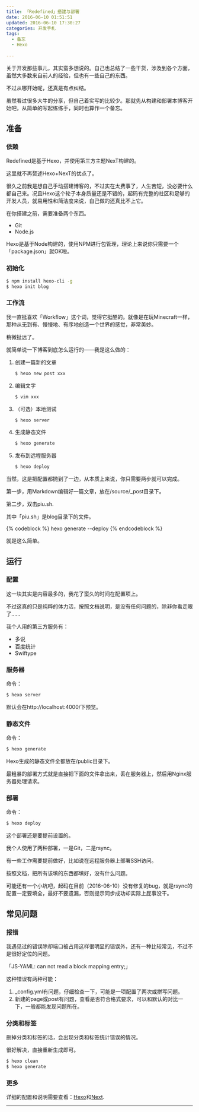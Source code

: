 ```yaml
---
title: 「Redefined」搭建与部署
date: 2016-06-10 01:51:51
updated: 2016-06-10 17:30:27
categories: 开发手札
tags:
  - 备忘
  - Hexo
  
---
```


关于开发那些事儿，其实蛮多想说的。自己也总结了一些干货，涉及到各个方面，虽然大多数来自前人的经验，但也有一些自己的东西。

不过从哪开始呢，还真是有点纠结。

虽然看过很多大牛的分享，但自己着实写的比较少。那就先从构建和部署本博客开始吧，从简单的写起练练手，同时也算作一个备忘。

<!-- more -->

## 准备

### 依赖

Redefined是基于Hexo，并使用第三方主题NexT构建的。

这里就不再赘述Hexo+NexT的优点了。

很久之前我是想自己手动搭建博客的，不过实在太费事了，人生苦短，没必要什么都自己来。况且Hexo这个轮子本身质量还是不错的，起码有完整的社区和足够的开发人员，就易用性和简洁度来说，自己做的还真比不上它。

在你搭建之前，需要准备两个东西。

* Git
* Node.js

Hexo是基于Node构建的，使用NPM进行包管理，理论上来说你只需要一个「package.json」就OK啦。

### 初始化

``` bash
$ npm install hexo-cli -g
$ hexo init blog
```

### 工作流

我一直挺喜欢「Workflow」这个词，觉得它挺酷的。就像是在玩Minecraft一样，那种从无到有、慢慢地、有序地创造一个世界的感觉，非常美妙。

稍微扯远了。

就简单说一下博客到底怎么运行的——我是这么做的：

1. 创建一篇新的文章

	``` bash
	$ hexo new post xxx
	```
2. 编辑文字

	``` bash
	$ vim xxx
	```
3. （可选）本地测试

	``` bash
	$ hexo server
	```
4. 生成静态文件

	``` bash
	$ hexo generate
	```
5. 发布到远程服务器

	``` bash
	$ hexo deploy
	```

当然，这是把配置都抛到了一边，从本质上来说，你只需要两步就可以完成。

第一步，用Markdown编辑好一篇文章，放在/source/_post目录下。

第二步，双击piu.sh.

其中「piu.sh」是blog目录下的文件。

{% codeblock %}
hexo generate --deploy
{% endcodeblock %}

就是这么简单。

## 运行

### 配置

这一块其实是内容最多的，我花了蛮久的时间在配置项上。

不过这真的只是纯粹的体力活，按照文档说明，是没有任何问题的，除非你看走眼了……

我个人用的第三方服务有：

* 多说
* 百度统计
* Swiftype

### 服务器

命令：

``` bash
$ hexo server
```

默认会在http://localhost:4000/下预览。

### 静态文件

命令：

``` bash
$ hexo generate
```

Hexo生成的静态文件全都放在/public目录下。

最粗暴的部署方式就是直接把下面的文件拿出来，丢在服务器上，然后用Nginx服务器处理请求。

### 部署

命令：

``` bash
$ hexo deploy
```
这个部署还是要提前设置的。

我个人使用了两种部署，一是Git，二是rsync。

有一些工作需要提前做好，比如说在远程服务器上部署SSH访问。

按照文档，把所有该填的东西都填好，没有什么问题。

可能还有一个小坑吧，起码在目前（2016-06-10）没有修复的bug，就是rsync的配置一定要填全，最好不要遗漏，否则提示同步成功却实际上屁事没干。

## 常见问题

### 报错

我遇见过的错误除却端口被占用这样很明显的错误外，还有一种比较常见，不过不是很好定位的问题。

「JS-YAML: can not read a block mapping entry;」

这种错误有两种可能：

1. _config.yml有问题，仔细检查一下，可能是一项配置了两次或拼写问题。
2. 新建的page或post有问题，查看是否符合格式要求，可以和默认的对比一下，一般都能发现问题所在。

### 分类和标签

删掉分类和标签的话，会出现分类和标签统计错误的情况。

很好解决，直接重新生成即可。

``` bash
$ hexo clean
$ hexo generate
```

### 更多

详细的配置和说明需要查看：[Hexo](https://hexo.io/zh-cn/docs/)和[Next](http://theme-next.iissnan.com/).

---